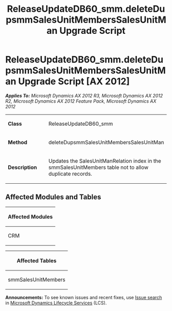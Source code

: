 ﻿---
title: ReleaseUpdateDB60_smm.deleteDupsmmSalesUnitMembersSalesUnitMan Upgrade Script
TOCTitle: ReleaseUpdateDB60_smm.deleteDupsmmSalesUnitMembersSalesUnitMan Upgrade Script
ms:assetid: 4b9b4a3b-8538-024a-1c73-4f4f0133964c
ms:mtpsurl: https://msdn.microsoft.com/en-us/library/JJ685395(v=AX.60)
ms:contentKeyID: 49708078
ms.date: 05/18/2015
mtps_version: v=AX.60
---

# ReleaseUpdateDB60\_smm.deleteDupsmmSalesUnitMembersSalesUnitMan Upgrade Script [AX 2012]


_**Applies To:** Microsoft Dynamics AX 2012 R3, Microsoft Dynamics AX 2012 R2, Microsoft Dynamics AX 2012 Feature Pack, Microsoft Dynamics AX 2012_

<table>
<colgroup>
<col style="width: 50%" />
<col style="width: 50%" />
</colgroup>
<tbody>
<tr class="odd">
<td><p><strong>Class</strong></p></td>
<td><p>ReleaseUpdateDB60_smm</p></td>
</tr>
<tr class="even">
<td><p><strong>Method</strong></p></td>
<td><p>deleteDupsmmSalesUnitMembersSalesUnitMan</p></td>
</tr>
<tr class="odd">
<td><p><strong>Description</strong></p></td>
<td><p>Updates the SalesUnitManRelation index in the smmSalesUnitMembers table not to allow duplicate records.</p></td>
</tr>
</tbody>
</table>


## Affected Modules and Tables

<table>
<colgroup>
<col style="width: 100%" />
</colgroup>
<thead>
<tr class="header">
<th><p>Affected Modules</p></th>
</tr>
</thead>
<tbody>
<tr class="odd">
<td><p>CRM</p></td>
</tr>
</tbody>
</table>


<table>
<colgroup>
<col style="width: 100%" />
</colgroup>
<thead>
<tr class="header">
<th><p>Affected Tables</p></th>
</tr>
</thead>
<tbody>
<tr class="odd">
<td><p>smmSalesUnitMembers</p></td>
</tr>
</tbody>
</table>

  
**Announcements:** To see known issues and recent fixes, use [Issue search](http://go.microsoft.com/fwlink/?linkid=389258) in [Microsoft Dynamics Lifecycle Services](http://go.microsoft.com/fwlink/?linkid=306505) (LCS).

